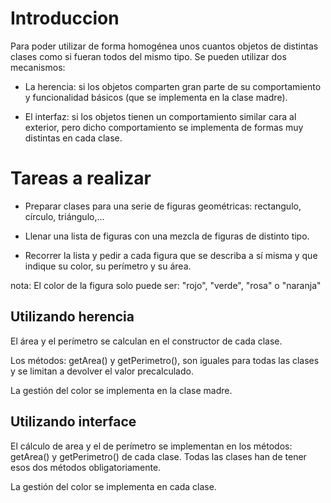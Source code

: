 # Introduccion

Para poder utilizar de forma homogénea unos cuantos objetos de distintas clases como si fueran todos del mismo tipo. Se pueden utilizar dos mecanismos:

- La herencia: si los objetos comparten gran parte de su comportamiento y funcionalidad básicos (que se implementa en la clase madre).

- El interfaz: si los objetos tienen un comportamiento similar cara al exterior, pero dicho comportamiento se implementa de formas muy distintas en cada clase.

# Tareas a realizar

- Preparar clases para una serie de figuras geométricas: rectangulo, círculo, triángulo,...

- Llenar una lista de figuras con una mezcla de figuras de distinto tipo.

- Recorrer la lista y pedir a cada figura que se describa a sí misma y que indique su color, su perímetro y su área.

nota: El color de la figura solo puede ser: "rojo", "verde", "rosa" o "naranja"

## Utilizando herencia

El área y el perímetro se calculan en el constructor de cada clase. 

Los métodos: getArea() y getPerimetro(), son iguales para todas las clases y se limitan a devolver el valor precalculado.

La gestión del color se implementa en la clase madre.

## Utilizando interface

El cálculo de area y el de perímetro se implementan en los métodos: getArea() y getPerimetro() de cada clase.
Todas las clases han de tener esos dos métodos obligatoriamente.

La gestión del color se implementa en cada clase.

